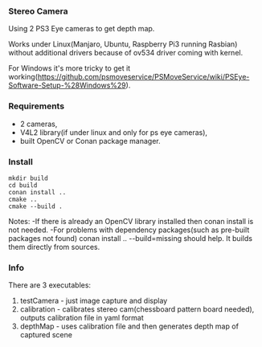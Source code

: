 ### Stereo Camera

Using 2 PS3 Eye cameras to get depth map.

Works under Linux(Manjaro, Ubuntu, Raspberry Pi3 running Rasbian) without additional drivers because of ov534 driver coming with kernel.

For Windows it's more tricky to get it working(https://github.com/psmoveservice/PSMoveService/wiki/PSEye-Software-Setup-%28Windows%29).


### Requirements
 - 2 cameras,
 - V4L2 library(if under linux and only for ps eye cameras),
 - built OpenCV or Conan package manager.
 
### Install
```
mkdir build
cd build
conan install ..
cmake ..
cmake --build .
```
Notes:
 -If there is already an OpenCV library installed then conan install is not needed.
 -For problems with dependency packages(such as pre-built packages not found) conan install .. --build=missing should help. It builds them directly from sources.

### Info
There are 3 executables:
 1. testCamera - just image capture and display
 2. calibration - calibrates stereo cam(chessboard pattern board needed), outputs calibration file in yaml format
 3. depthMap - uses calibration file and then generates depth map of captured scene
 
